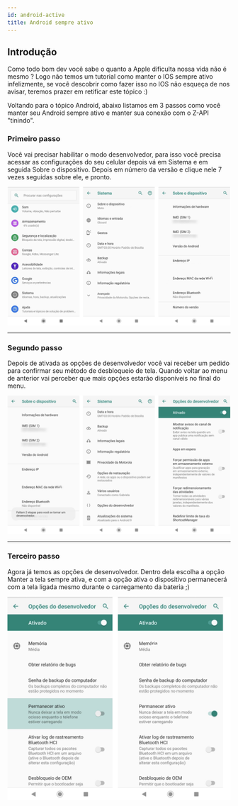 ```yaml
---
id: android-active
title: Android sempre ativo
---
```


## Introdução

Como todo bom dev você sabe o quanto a Apple dificulta nossa vida não é mesmo ? Logo não temos um tutorial como manter o IOS sempre ativo infelizmente, se você descobrir como fazer isso no IOS não esqueça de nos avisar, teremos prazer em retificar este tópico :)

Voltando para o tópico Android, abaixo listamos em 3 passos como você manter seu Android sempre ativo e manter sua conexão com o Z-API "tinindo".

### Primeiro passo

Você vai precisar habilitar o modo desenvolvedor, para isso você precisa acessar as configurações do seu celular depois vá em Sistema e em seguida Sobre o dispositivo. Depois em número da versão e clique nele 7 vezes seguidas sobre ele, e pronto.

![img](../../../../../img/WABAndroidAtivo.png)

---

### Segundo passo

Depois de ativada as opções de desenvolvedor você vai receber um pedido para confirmar seu método de desbloqueio de tela. Quando voltar ao menu de anterior vai perceber que mais opções estarão disponíveis no final do menu.

![img](../../../../../img/WABAndroidAtivo1.png)

---

### Terceiro passo

Agora já temos as opções de desenvolvedor. Dentro dela escolha a opção Manter a tela sempre ativa, e com a opção ativa o dispositivo permanecerá com a tela ligada mesmo durante o carregamento da bateria ;)

![img](../../../../../img/WABAndroidAtivo2.png)
